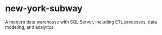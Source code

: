 # new-york-subway
A modern data warehouse with SQL Server, including ETL processes, data modeling, and analytics.
